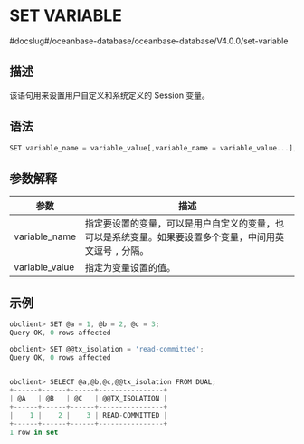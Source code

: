 SET VARIABLE 
=================================
#docslug#/oceanbase-database/oceanbase-database/V4.0.0/set-variable


描述 
-----------

该语句用来设置用户自定义和系统定义的 Session 变量。

语法 
-----------

```javascript
SET variable_name = variable_value[,variable_name = variable_value...];
```



参数解释 
-------------



|       参数       |                           描述                            |
|----------------|---------------------------------------------------------|
| variable_name  | 指定要设置的变量，可以是用户自定义的变量，也可以是系统变量。如果要设置多个变量，中间用英文逗号 `,` 分隔。 |
| variable_value | 指定为变量设置的值。                                              |



示例 
-----------

```javascript
obclient> SET @a = 1, @b = 2, @c = 3;
Query OK, 0 rows affected

obclient> SET @@tx_isolation = 'read-committed';
Query OK, 0 rows affected


obclient> SELECT @a,@b,@c,@@tx_isolation FROM DUAL;
+------+------+------+----------------+
| @A   | @B   | @C   | @@TX_ISOLATION |
+------+------+------+----------------+
|    1 |    2 |    3 | READ-COMMITTED |
+------+------+------+----------------+
1 row in set
```


